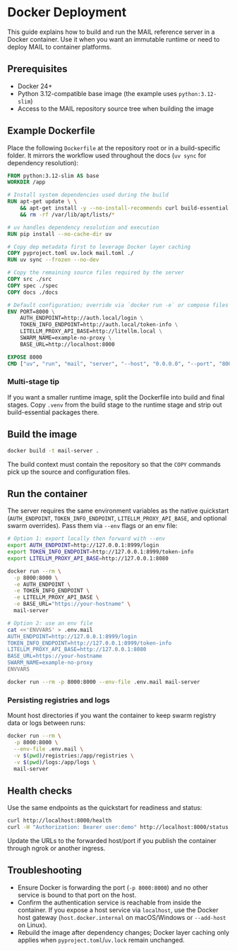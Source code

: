 # Docker Deployment

This guide explains how to build and run the MAIL reference server in a Docker container. Use it when you want an immutable runtime or need to deploy MAIL to container platforms.

## Prerequisites
- Docker 24+
- Python 3.12-compatible base image (the example uses `python:3.12-slim`)
- Access to the MAIL repository source tree when building the image

## Example Dockerfile
Place the following `Dockerfile` at the repository root or in a build-specific
folder. It mirrors the workflow used throughout the docs (`uv sync` for
dependency resolution):

```Dockerfile
FROM python:3.12-slim AS base
WORKDIR /app

# Install system dependencies used during the build
RUN apt-get update \ \
    && apt-get install -y --no-install-recommends curl build-essential \ \
    && rm -rf /var/lib/apt/lists/*

# uv handles dependency resolution and execution
RUN pip install --no-cache-dir uv

# Copy dep metadata first to leverage Docker layer caching
COPY pyproject.toml uv.lock mail.toml ./
RUN uv sync --frozen --no-dev

# Copy the remaining source files required by the server
COPY src ./src
COPY spec ./spec
COPY docs ./docs

# Default configuration; override via `docker run -e` or compose files
ENV PORT=8000 \
    AUTH_ENDPOINT=http://auth.local/login \
    TOKEN_INFO_ENDPOINT=http://auth.local/token-info \
    LITELLM_PROXY_API_BASE=http://litellm.local \
    SWARM_NAME=example-no-proxy \
    BASE_URL=http://localhost:8000

EXPOSE 8000
CMD ["uv", "run", "mail", "server", "--host", "0.0.0.0", "--port", "8000"]
```

### Multi-stage tip
If you want a smaller runtime image, split the Dockerfile into build and final stages. Copy `.venv` from the build stage to the runtime stage and strip out build-essential packages there.

## Build the image
```bash
docker build -t mail-server .
```
The build context must contain the repository so that the `COPY` commands pick up the source and configuration files.

## Run the container
The server requires the same environment variables as the native quickstart (`AUTH_ENDPOINT`, `TOKEN_INFO_ENDPOINT`, `LITELLM_PROXY_API_BASE`, and optional swarm overrides). Pass them via `--env` flags or an env file:

```bash
# Option 1: export locally then forward with --env
export AUTH_ENDPOINT=http://127.0.0.1:8999/login
export TOKEN_INFO_ENDPOINT=http://127.0.0.1:8999/token-info
export LITELLM_PROXY_API_BASE=http://127.0.0.1:8080

docker run --rm \
  -p 8000:8000 \
  -e AUTH_ENDPOINT \
  -e TOKEN_INFO_ENDPOINT \
  -e LITELLM_PROXY_API_BASE \
  -e BASE_URL="https://your-hostname" \
  mail-server
```

```bash
# Option 2: use an env file
cat <<'ENVVARS' > .env.mail
AUTH_ENDPOINT=http://127.0.0.1:8999/login
TOKEN_INFO_ENDPOINT=http://127.0.0.1:8999/token-info
LITELLM_PROXY_API_BASE=http://127.0.0.1:8080
BASE_URL=https://your-hostname
SWARM_NAME=example-no-proxy
ENVVARS

docker run --rm -p 8000:8000 --env-file .env.mail mail-server
```

### Persisting registries and logs
Mount host directories if you want the container to keep swarm registry data or logs between runs:

```bash
docker run --rm \
  -p 8000:8000 \
  --env-file .env.mail \
  -v $(pwd)/registries:/app/registries \
  -v $(pwd)/logs:/app/logs \
  mail-server
```

## Health checks
Use the same endpoints as the quickstart for readiness and status:

```bash
curl http://localhost:8000/health
curl -H "Authorization: Bearer user:demo" http://localhost:8000/status
```

Update the URLs to the forwarded host/port if you publish the container through ngrok or another ingress.

## Troubleshooting
- Ensure Docker is forwarding the port (`-p 8000:8000`) and no other service is bound to that port on the host.
- Confirm the authentication service is reachable from inside the container. If you expose a host service via `localhost`, use the Docker host gateway (`host.docker.internal` on macOS/Windows or `--add-host` on Linux).
- Rebuild the image after dependency changes; Docker layer caching only applies when `pyproject.toml`/`uv.lock` remain unchanged.
```
